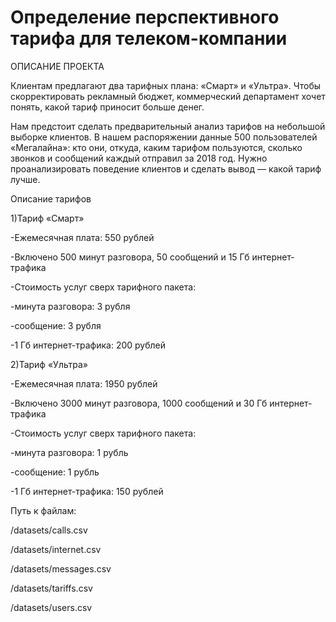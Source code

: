 # Определение перспективного тарифа для телеком-компании

ОПИСАНИЕ ПРОЕКТА

Клиентам предлагают два тарифных плана: «Смарт» и «Ультра». Чтобы скорректировать рекламный бюджет, коммерческий департамент хочет понять, какой тариф приносит больше денег.

Нам предстоит сделать предварительный анализ тарифов на небольшой выборке клиентов. В нашем распоряжении данные 500 пользователей «Мегалайна»: кто они, откуда, каким тарифом пользуются, сколько звонков и сообщений каждый отправил за 2018 год. Нужно проанализировать поведение клиентов и сделать вывод — какой тариф лучше.

Описание тарифов

1)Тариф «Смарт»

-Ежемесячная плата: 550 рублей

-Включено 500 минут разговора, 50 сообщений и 15 Гб интернет-трафика

-Стоимость услуг сверх тарифного пакета:

-минута разговора: 3 рубля

-сообщение: 3 рубля

-1 Гб интернет-трафика: 200 рублей

2)Тариф «Ультра»

-Ежемесячная плата: 1950 рублей

-Включено 3000 минут разговора, 1000 сообщений и 30 Гб интернет-трафика

-Стоимость услуг сверх тарифного пакета:

-минута разговора: 1 рубль

-сообщение: 1 рубль

-1 Гб интернет-трафика: 150 рублей

Путь к файлам:

/datasets/calls.csv

/datasets/internet.csv

/datasets/messages.csv

/datasets/tariffs.csv

/datasets/users.csv
